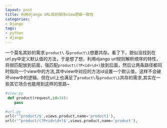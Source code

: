```yaml
---
layout: post
title: 利用django URL规则保持view逻辑一致性
categories:
- Django
tags:
- python
- django
---
```


一个莫名其妙的需求:`product\` 与`product\1`想要共存。看了下，貌似没找到在url.py中定义默认值的方法，于是想了想，利用django url规则解析顺序的特性，将弱匹配放到前面，强匹配`product\(?P<id>\d+)`放到后面，然后让两条路径都同时指向一个view中的方法,其中view中对应的方法id设置一个默认值，这样不会破坏view中的逻辑，但在url上也满足了`product\`与`product\1`共存的需求,其实在一些其它场合也能用到这样的思路~ 



```python
#view.py
 def product(request,id=34):
 	pass

#url.py
url(r'^product/$',views.product,name='product1'),    
url(r'^product/(?P<id>\d+)$',views.product,name='product'),

```




